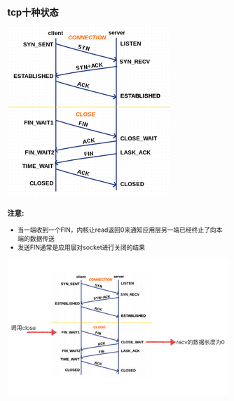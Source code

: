 ## tcp十种状态

![alt文本](Images/tcp10种状态.png "Title")

### 注意:
+ 当一端收到一个FIN，内核让read返回0来通知应用层另一端已经终止了向本端的数据传送
+ 发送FIN通常是应用层对socket进行关闭的结果

![alt文本](Images/Snip20160904_46.png "Title")
